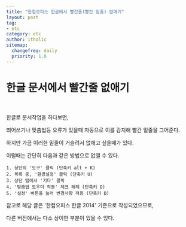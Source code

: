 ```yaml
---
title: "한컴오피스 한글에서 빨간줄(빨간 밑줄) 없애기"
layout: post
tag:
- etc
category: etc
author: itholic
sitemap:
  changefreq: daily
  priority: 1.0
---
```


# 한글 문서에서 빨간줄 없애기

<br/>

한글로 문서작업을 하다보면,

띄어쓰기나 맞춤법등 오류가 있을때 자동으로 이를 감지해 빨간 밑줄을 그어준다.

하지만 가끔 이러한 밑줄이 거슬려서 없애고 싶을때가 있다.

이럴때는 간단히 다음과 같은 방법으로 없앨 수 있다.

```
1. 상단의 '도구' 클릭 (단축키 alt + K)
2. 목록 중, '환경설정' 클릭 (단축키 U)
3. 상단 탭에서 '기타' 클릭
4. '맞춤법 도우미 작동' 체크 해제 (단축키 O)
5. '설정' 버튼을 눌러 변경사항 적용 (단축키 D)
```

참고로 해당 글은 '한컴오피스 한글 2014' 기준으로 작성되었으므로,

다른 버전에서는 다소 상이한 부분이 있을 수 있다.
